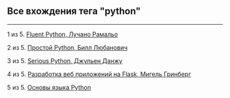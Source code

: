 ## Все вхождения тега "python"

---

1 из 5. [Fluent Python, Лучано Рамальо](./2020-07-12_fluent_python.md)

2 из 5. [Простой Python, Билл Любанович](./2020-07-12_introducing_python.md)

3 из 5. [Serious Python, Джульен Данжу](./2020-07-12_serious_python.md)

4 из 5. [Разработка веб приложений на Flask, Мигель Гринберг](./2020-07-12_web_prilozhenia_flask.md)

5 из 5. [Основы языка Python](./2020-07-20_programming_basic_python.md)

